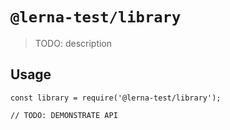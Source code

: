 # `@lerna-test/library`

> TODO: description

## Usage

```
const library = require('@lerna-test/library');

// TODO: DEMONSTRATE API
```
